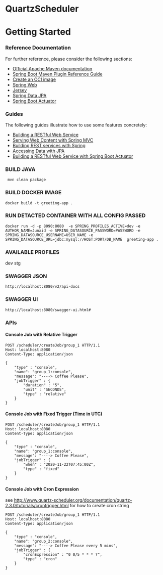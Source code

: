 # QuartzScheduler

# Getting Started

### Reference Documentation
For further reference, please consider the following sections:

* [Official Apache Maven documentation](https://maven.apache.org/guides/index.html)
* [Spring Boot Maven Plugin Reference Guide](https://docs.spring.io/spring-boot/docs/2.4.0/maven-plugin/reference/html/)
* [Create an OCI image](https://docs.spring.io/spring-boot/docs/2.4.0/maven-plugin/reference/html/#build-image)
* [Spring Web](https://docs.spring.io/spring-boot/docs/2.4.0/reference/htmlsingle/#boot-features-developing-web-applications)
* [Jersey](https://docs.spring.io/spring-boot/docs/2.4.0/reference/htmlsingle/#boot-features-jersey)
* [Spring Data JPA](https://docs.spring.io/spring-boot/docs/2.4.0/reference/htmlsingle/#boot-features-jpa-and-spring-data)
* [Spring Boot Actuator](https://docs.spring.io/spring-boot/docs/2.4.0/reference/htmlsingle/#production-ready)

### Guides
The following guides illustrate how to use some features concretely:

* [Building a RESTful Web Service](https://spring.io/guides/gs/rest-service/)
* [Serving Web Content with Spring MVC](https://spring.io/guides/gs/serving-web-content/)
* [Building REST services with Spring](https://spring.io/guides/tutorials/bookmarks/)
* [Accessing Data with JPA](https://spring.io/guides/gs/accessing-data-jpa/)
* [Building a RESTful Web Service with Spring Boot Actuator](https://spring.io/guides/gs/actuator-service/)



### BUILD JAVA
```
 mvn clean package
```

### BUILD DOCKER IMAGE
```
docker build -t greeting-app .
```

### RUN DETACTED CONTAINER WITH ALL CONFIG PASSED 
```
docker run -d -p 8090:8080  -e SPRING_PROFILES_ACTIVE=dev -e AUTHOR_NAME=Junaid -e SPRING_DATASOURCE_PASSWORD=PASSWORD -e SPRING_DATASOURCE_USERNAME=USER_NAME -e SPRING_DATASOURCE_URL=jdbc:mysql://HOST:PORT/DB_NAME  greeting-app .
```

### AVAILABLE PROFILES
dev
stg


### SWAGGER JSON
```
http://localhost:8080/v2/api-docs
```

### SWAGGER UI
```
http://localhost:8080/swagger-ui.html#
```


### APIs
#### Console Job with Relative Trigger
```
POST /scheduler/createJob/group_1 HTTP/1.1
Host: localhost:8080
Content-Type: application/json

{
    "type" : "console",
    "name": "group_1:console",
    "message": "----> Coffee Please",
    "jobTrigger" : {
        "duration" : "5",
        "unit" : "SECONDS",
        "type" : "relative"
    }
}
```

#### Console Job with Fixed Trigger (Time in UTC)
```
POST /scheduler/createJob/group_1 HTTP/1.1
Host: localhost:8080
Content-Type: application/json

{
    "type" : "console",
    "name": "group_1:console",
    "message": "----> Coffee Please",
    "jobTrigger" : {
        "when" : "2020-11-22T07:45:00Z",
        "type" : "fixed"
    }
}
```

#### Console Job with Cron Expression
see http://www.quartz-scheduler.org/documentation/quartz-2.3.0/tutorials/crontrigger.html for how to create cron string
```
POST /scheduler/createJob/group_1 HTTP/1.1
Host: localhost:8080
Content-Type: application/json

{
    "type" : "console",
    "name": "group_2:console",
    "message": "----> Coffee Please every 5 mins",
    "jobTrigger" : {
        "cronExpression" : "0 0/5 * * * ?",
        "type" : "cron"
    }
}
```
